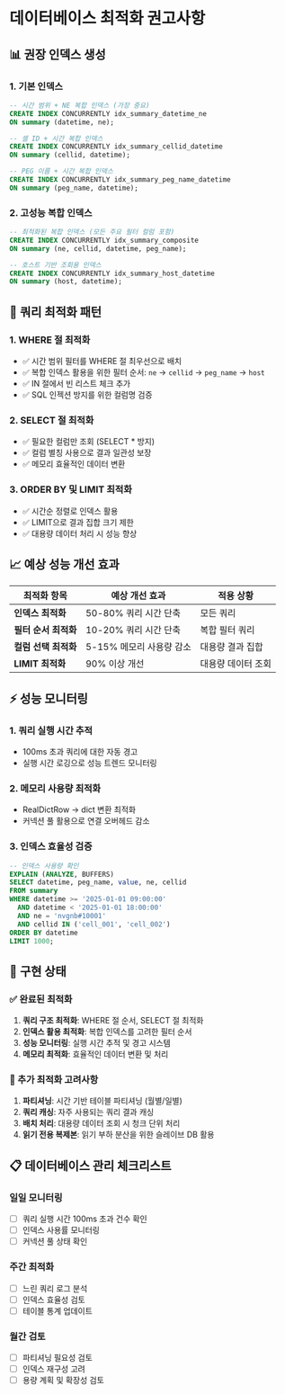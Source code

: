 # 데이터베이스 최적화 권고사항

## 📊 권장 인덱스 생성

### 1. 기본 인덱스

```sql
-- 시간 범위 + NE 복합 인덱스 (가장 중요)
CREATE INDEX CONCURRENTLY idx_summary_datetime_ne
ON summary (datetime, ne);

-- 셀 ID + 시간 복합 인덱스
CREATE INDEX CONCURRENTLY idx_summary_cellid_datetime
ON summary (cellid, datetime);

-- PEG 이름 + 시간 복합 인덱스
CREATE INDEX CONCURRENTLY idx_summary_peg_name_datetime
ON summary (peg_name, datetime);
```

### 2. 고성능 복합 인덱스

```sql
-- 최적화된 복합 인덱스 (모든 주요 필터 컬럼 포함)
CREATE INDEX CONCURRENTLY idx_summary_composite
ON summary (ne, cellid, datetime, peg_name);

-- 호스트 기반 조회용 인덱스
CREATE INDEX CONCURRENTLY idx_summary_host_datetime
ON summary (host, datetime);
```

## 🔧 쿼리 최적화 패턴

### 1. WHERE 절 최적화

- ✅ 시간 범위 필터를 WHERE 절 최우선으로 배치
- ✅ 복합 인덱스 활용을 위한 필터 순서: `ne` → `cellid` → `peg_name` → `host`
- ✅ IN 절에서 빈 리스트 체크 추가
- ✅ SQL 인젝션 방지를 위한 컬럼명 검증

### 2. SELECT 절 최적화

- ✅ 필요한 컬럼만 조회 (SELECT \* 방지)
- ✅ 컬럼 별칭 사용으로 결과 일관성 보장
- ✅ 메모리 효율적인 데이터 변환

### 3. ORDER BY 및 LIMIT 최적화

- ✅ 시간순 정렬로 인덱스 활용
- ✅ LIMIT으로 결과 집합 크기 제한
- ✅ 대용량 데이터 처리 시 성능 향상

## 📈 예상 성능 개선 효과

| 최적화 항목          | 예상 개선 효과           | 적용 상황          |
| -------------------- | ------------------------ | ------------------ |
| **인덱스 최적화**    | 50-80% 쿼리 시간 단축    | 모든 쿼리          |
| **필터 순서 최적화** | 10-20% 쿼리 시간 단축    | 복합 필터 쿼리     |
| **컬럼 선택 최적화** | 5-15% 메모리 사용량 감소 | 대용량 결과 집합   |
| **LIMIT 최적화**     | 90% 이상 개선            | 대용량 데이터 조회 |

## ⚡ 성능 모니터링

### 1. 쿼리 실행 시간 추적

- 100ms 초과 쿼리에 대한 자동 경고
- 실행 시간 로깅으로 성능 트렌드 모니터링

### 2. 메모리 사용량 최적화

- RealDictRow → dict 변환 최적화
- 커넥션 풀 활용으로 연결 오버헤드 감소

### 3. 인덱스 효율성 검증

```sql
-- 인덱스 사용량 확인
EXPLAIN (ANALYZE, BUFFERS)
SELECT datetime, peg_name, value, ne, cellid
FROM summary
WHERE datetime >= '2025-01-01 09:00:00'
  AND datetime < '2025-01-01 18:00:00'
  AND ne = 'nvgnb#10001'
  AND cellid IN ('cell_001', 'cell_002')
ORDER BY datetime
LIMIT 1000;
```

## 🚀 구현 상태

### ✅ 완료된 최적화

1. **쿼리 구조 최적화**: WHERE 절 순서, SELECT 절 최적화
2. **인덱스 활용 최적화**: 복합 인덱스를 고려한 필터 순서
3. **성능 모니터링**: 실행 시간 추적 및 경고 시스템
4. **메모리 최적화**: 효율적인 데이터 변환 및 처리

### 🔄 추가 최적화 고려사항

1. **파티셔닝**: 시간 기반 테이블 파티셔닝 (월별/일별)
2. **쿼리 캐싱**: 자주 사용되는 쿼리 결과 캐싱
3. **배치 처리**: 대용량 데이터 조회 시 청크 단위 처리
4. **읽기 전용 복제본**: 읽기 부하 분산을 위한 슬레이브 DB 활용

## 📋 데이터베이스 관리 체크리스트

### 일일 모니터링

- [ ] 쿼리 실행 시간 100ms 초과 건수 확인
- [ ] 인덱스 사용률 모니터링
- [ ] 커넥션 풀 상태 확인

### 주간 최적화

- [ ] 느린 쿼리 로그 분석
- [ ] 인덱스 효율성 검토
- [ ] 테이블 통계 업데이트

### 월간 검토

- [ ] 파티셔닝 필요성 검토
- [ ] 인덱스 재구성 고려
- [ ] 용량 계획 및 확장성 검토
